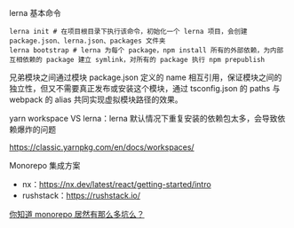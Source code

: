 lerna 基本命令
```shell
lerna init # 在项目根目录下执行该命令，初始化一个 lerna 项目，会创建 package.json、lerna.json、packages 文件夹
lerna bootstrap # lerna 为每个 package，npm install 所有的外部依赖，为内部互相依赖的 package 建立 symlink，对所有的 package 执行 npm prepublish
```

兄弟模块之间通过模块 package.json 定义的 name 相互引用，保证模块之间的独立性，但又不需要真正发布或安装这个模块，通过 tsconfig.json 的 paths 与 webpack 的 alias 共同实现虚拟模块路径的效果。

yarn workspace VS lerna：lerna 默认情况下重复安装的依赖包太多，会导致依赖爆炸的问题

https://classic.yarnpkg.com/en/docs/workspaces/

Monorepo 集成方案
* nx：https://nx.dev/latest/react/getting-started/intro
* rushstack：https://rushstack.io/


[你知道 monorepo 居然有那么多坑么？](https://blog.csdn.net/qiwoo_weekly/article/details/115713366)